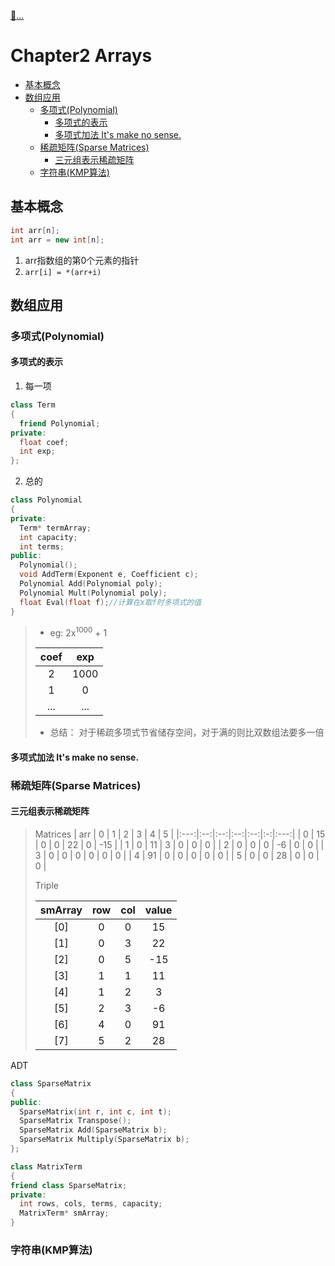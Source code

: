 [:car:...](README.md)

# Chapter2 Arrays
- [基本概念](#基本概念)
- [数组应用](#数组应用)
  - [多项式(Polynomial)](#多项式polynomial)
    - [多项式的表示](#多项式的表示)
    - [多项式加法 It's make no sense.](#多项式加法-its-make-no-sense)
  - [稀疏矩阵(Sparse Matrices)](#稀疏矩阵sparse-matrices)
    - [三元组表示稀疏矩阵](#三元组表示稀疏矩阵)
  - [字符串(KMP算法)](#字符串kmp算法)

## 基本概念
```cpp
int arr[n];
int arr = new int[n];
```
1. arr指数组的第0个元素的指针
2. `arr[i] = *(arr+i)`

## 数组应用

### 多项式(Polynomial)

#### 多项式的表示
1. 每一项
```cpp
class Term
{
  friend Polynomial;
private:
  float coef;
  int exp;
};
```

2. 总的
```cpp
class Polynomial
{
private:
  Term* termArray;
  int capacity;
  int terms;
public:
  Polynomial();
  void AddTerm(Exponent e, Coefficient c);
  Polynomial Add(Polynomial poly);
  Polynomial Mult(Polynomial poly);
  float Eval(float f);//计算在x取f时多项式的值
}
```
>* eg: 2x<sup>1000</sup> + 1
>
>| coef | exp  |
>|:----:|:----:|
>|  2   | 1000 |
>|  1   |  0   |
>| ...  | ...  |
>* 总结：
> 对于稀疏多项式节省储存空间，对于满的则比双数组法要多一倍

#### 多项式加法 It's make no sense.

### 稀疏矩阵(Sparse Matrices)
#### 三元组表示稀疏矩阵
> Matrices
>| arr | 0  | 1  | 2  | 3  | 4 |  5  |
>|:---:|:--:|:--:|:--:|:--:|:-:|:---:|
>|  0  | 15 | 0  | 0  | 22 | 0 | -15 |
>|  1  | 0  | 11 | 3  | 0  | 0 |  0  |
>|  2  | 0  | 0  | 0  | -6 | 0 |  0  |
>|  3  | 0  | 0  | 0  | 0  | 0 |  0  |
>|  4  | 91 | 0  | 0  | 0  | 0 |  0  |
>|  5  | 0  | 0  | 28 | 0  | 0 |  0  |
>
> Triple
>
>| smArray | row | col | value |
>|:-------:|:---:|:---:|:-----:|
>|   [0]   |  0  |  0  |  15   |
>|   [1]   |  0  |  3  |  22   |
>|   [2]   |  0  |  5  |  -15  |
>|   [3]   |  1  |  1  |  11   |
>|   [4]   |  1  |  2  |   3   |
>|   [5]   |  2  |  3  |  -6   |
>|   [6]   |  4  |  0  |  91   |
>|   [7]   |  5  |  2  |  28   |
ADT
```cpp
class SparseMatrix
{
public:
  SparseMatrix(int r, int c, int t);
  SparseMatrix Transpose();
  SparseMatrix Add(SparseMatrix b);
  SparseMatrix Multiply(SparseMatrix b);
};

class MatrixTerm
{
friend class SparseMatrix;
private:
  int rows, cols, terms, capacity;
  MatrixTerm* smArray;
}
```


### 字符串(KMP算法)